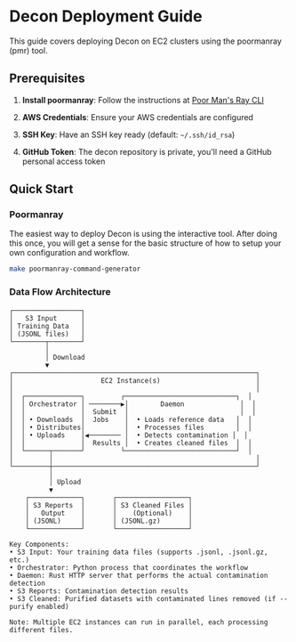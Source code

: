 # Decon Deployment Guide

This guide covers deploying Decon on EC2 clusters using the poormanray (pmr) tool.

## Prerequisites

1. **Install poormanray**: Follow the instructions at [Poor Man's Ray CLI](https://github.com/allenai/olmo-cookbook/blob/main/README.md#poor-mans-ray-cli)

2. **AWS Credentials**: Ensure your AWS credentials are configured

3. **SSH Key**: Have an SSH key ready (default: `~/.ssh/id_rsa`)

4. **GitHub Token**: The decon repository is private, you'll need a GitHub personal access token

## Quick Start

### Poormanray

The easiest way to deploy Decon is using the interactive tool. After doing this once, you will get a sense for the basic structure of how to setup your own configuration and workflow.

```bash
make poormanray-command-generator
```

### Data Flow Architecture

```
┌─────────────────┐
│   S3 Input      │
│ Training Data   │
│ (JSONL files)   │
└────────┬────────┘
         │
         │ Download
         ▼
┌─────────────────────────────────────────────────────────────┐
│                      EC2 Instance(s)                        │
│                                                             │
│  ┌──────────────┐         ┌────────────────────────────┐  │
│  │ Orchestrator │ ────────▶│        Daemon              │  │
│  │              │  Submit  │                            │  │
│  │ • Downloads  │  Jobs    │  • Loads reference data   │  │
│  │ • Distributes│          │  • Processes files        │  │
│  │ • Uploads    │◀──────── │  • Detects contamination │  │
│  │              │  Results │  • Creates cleaned files  │  │
│  └──────┬───────┘         └────────────────────────────┘  │
│         │                                                   │
└─────────┼───────────────────────────────────────────────────┘
          │
          │ Upload
          ▼
    ┌─────────────┐       ┌──────────────────┐
    │ S3 Reports  │       │ S3 Cleaned Files │
    │   Output    │       │    (Optional)    │
    │ (JSONL)     │       │ (JSONL.gz)       │
    └─────────────┘       └──────────────────┘

Key Components:
• S3 Input: Your training data files (supports .jsonl, .jsonl.gz, etc.)
• Orchestrator: Python process that coordinates the workflow
• Daemon: Rust HTTP server that performs the actual contamination detection
• S3 Reports: Contamination detection results
• S3 Cleaned: Purified datasets with contaminated lines removed (if --purify enabled)

Note: Multiple EC2 instances can run in parallel, each processing different files.

